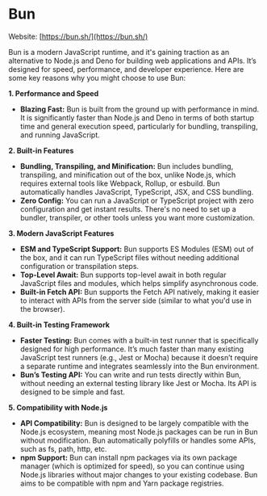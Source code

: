 # Bun

Website: [https://bun.sh/](https://bun.sh/)

Bun is a modern JavaScript runtime, and it's gaining traction as an alternative to Node.js and Deno for building web applications and APIs. It’s designed for speed, performance, and developer experience. Here are some key reasons why you might choose to use Bun:

**1. Performance and Speed**

- **Blazing Fast:** Bun is built from the ground up with performance in mind. It is significantly faster than Node.js and Deno in terms of both startup time and general execution speed, particularly for bundling, transpiling, and running JavaScript.

**2. Built-in Features**

- **Bundling, Transpiling, and Minification:** Bun includes bundling, transpiling, and minification out of the box, unlike Node.js, which requires external tools like Webpack, Rollup, or esbuild. Bun automatically handles JavaScript, TypeScript, JSX, and CSS bundling.
- **Zero Config:** You can run a JavaScript or TypeScript project with zero configuration and get instant results. There's no need to set up a bundler, transpiler, or other tools unless you want more customization.

**3. Modern JavaScript Features**

- **ESM and TypeScript Support:** Bun supports ES Modules (ESM) out of the box, and it can run TypeScript files without needing additional configuration or transpilation steps.
- **Top-Level Await:** Bun supports top-level await in both regular JavaScript files and modules, which helps simplify asynchronous code.
- **Built-in Fetch API:** Bun supports the Fetch API natively, making it easier to interact with APIs from the server side (similar to what you'd use in the browser).

**4. Built-in Testing Framework**

- **Faster Testing:** Bun comes with a built-in test runner that is specifically designed for high performance. It’s much faster than many existing JavaScript test runners (e.g., Jest or Mocha) because it doesn’t require a separate runtime and integrates seamlessly into the Bun environment.
- **Bun’s Testing API:** You can write and run tests directly within Bun, without needing an external testing library like Jest or Mocha. Its API is designed to be simple and fast.

**5. Compatibility with Node.js**

- **API Compatibility:** Bun is designed to be largely compatible with the Node.js ecosystem, meaning most Node.js packages can be run in Bun without modification. Bun automatically polyfills or handles some APIs, such as fs, path, http, etc.
- **npm Support:** Bun can install npm packages via its own package manager (which is optimized for speed), so you can continue using Node.js libraries without major changes to your existing codebase. Bun aims to be compatible with npm and Yarn package registries.
